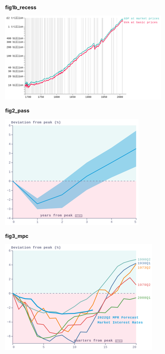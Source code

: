 ### fig1b_recess
!["fig1b_recess"](visualisation/fig1b_recess.png "fig1b_recess")

### fig2_pass
!["fig2_pass"](visualisation/fig2_pass.png "fig2_pass")

### fig3_mpc
!["fig3_mpc"](visualisation/fig3_mpc.png "fig3_mpc")

